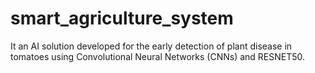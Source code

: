 # smart_agriculture_system
It an AI solution developed for the early detection of plant disease in tomatoes using Convolutional Neural Networks (CNNs) and RESNET50.
